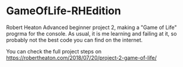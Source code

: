 # GameOfLife-RHEdition
Robert Heaton Advanced beginner project 2, making a "Game of Life" progrma for the console. As usual, it is me learning and failing at it, so probably not the best code you can find on the internet.


You can check the full project steps on https://robertheaton.com/2018/07/20/project-2-game-of-life/
